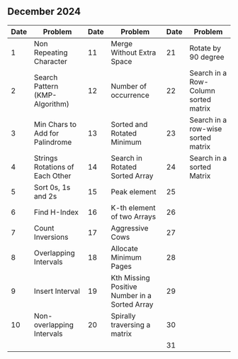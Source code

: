 ## December 2024

| Date | Problem                         | Date | Problem                                       | Date | Problem                              |
| ---- | ------------------------------- | ---- | --------------------------------------------- | ---- | ------------------------------------ |
| 1    | Non Repeating Character         | 11   | Merge Without Extra Space                     | 21   | Rotate by 90 degree                  |
| 2    | Search Pattern (KMP-Algorithm)  | 12   | Number of occurrence                          | 22   | Search in a Row-Column sorted matrix |
| 3    | Min Chars to Add for Palindrome | 13   | Sorted and Rotated Minimum                    | 23   | Search in a row-wise sorted matrix   |
| 4    | Strings Rotations of Each Other | 14   | Search in Rotated Sorted Array                | 24   | Search in a sorted Matrix            |
| 5    | Sort 0s, 1s and 2s              | 15   | Peak element                                  | 25   |                                      |
| 6    | Find H-Index                    | 16   | K-th element of two Arrays                    | 26   |                                      |
| 7    | Count Inversions                | 17   | Aggressive Cows                               | 27   |                                      |
| 8    | Overlapping Intervals           | 18   | Allocate Minimum Pages                        | 28   |                                      |
| 9    | Insert Interval                 | 19   | Kth Missing Positive Number in a Sorted Array | 29   |                                      |
| 10   | Non-overlapping Intervals       | 20   | Spirally traversing a matrix                  | 30   |                                      |
|      |                                 |      |                                               | 31   |                                      |
